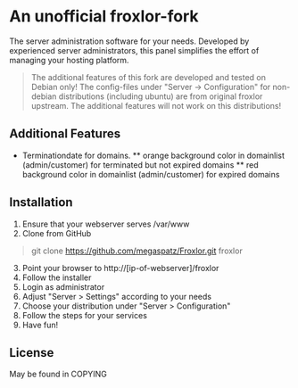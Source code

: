# An unofficial froxlor-fork

The server administration software for your needs.
Developed by experienced server administrators, this panel simplifies the effort of managing your hosting platform.

> The additional features of this fork are developed and tested on Debian only! The config-files under "Server -> Configuration"
> for non-debian distributions (including ubuntu) are from original froxlor upstream. The additional features will not work on this distributions!

## Additional Features

* Terminationdate for domains. 
** orange background color in domainlist (admin/customer) for terminated but not expired domains
** red background color in domainlist (admin/customer) for expired domains

## Installation

1. Ensure that your webserver serves /var/www
2. Clone from GitHub  
> git clone https://github.com/megaspatz/Froxlor.git froxlor  
3. Point your browser to http://[ip-of-webserver]/froxlor
4. Follow the installer
5. Login as administrator
6. Adjust "Server > Settings" according to your needs
7. Choose your distribution under "Server > Configuration"
8. Follow the steps for your services
9. Have fun!

## License

May be found in COPYING
